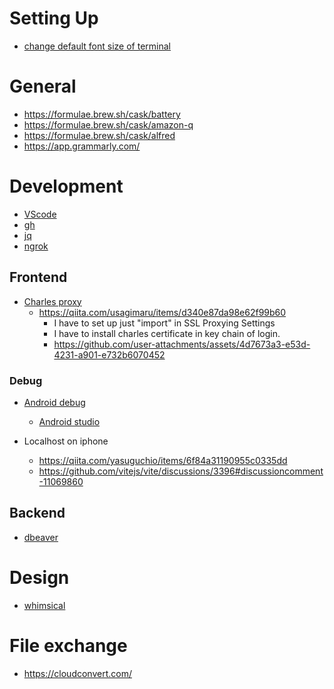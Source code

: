 # Setting Up
- [change default font size of terminal](https://support.apple.com/en-ca/guide/terminal/trmltxt/mac)

# General

- https://formulae.brew.sh/cask/battery
- https://formulae.brew.sh/cask/amazon-q
- https://formulae.brew.sh/cask/alfred
- https://app.grammarly.com/

# Development

- [VScode](https://formulae.brew.sh/cask/visual-studio-code)
- [gh](https://formulae.brew.sh/formula/gh)
- [jq](https://formulae.brew.sh/formula/jq)
- [ngrok](https://ngrok.com/)

## Frontend

- [Charles proxy](https://formulae.brew.sh/cask/charles)
  - https://qiita.com/usagimaru/items/d340e87da98e62f99b60
    - I have to set up just "import" in SSL Proxying Settings
    - I have to install charles certificate in key chain of login.
    - https://github.com/user-attachments/assets/4d7673a3-e53d-4231-a901-e732b6070452

### Debug

- [Android debug](https://techblog.istyle.co.jp/archives/6078)
  - [Android studio](https://formulae.brew.sh/cask/android-studio)

- Localhost on iphone
  - https://qiita.com/yasuguchio/items/6f84a31190955c0335dd
  - https://github.com/vitejs/vite/discussions/3396#discussioncomment-11069860

## Backend
- [dbeaver](https://dbeaver.io/download/)

# Design

- [whimsical](https://whimsical.com/)

# File exchange

- https://cloudconvert.com/
